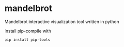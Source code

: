 # mandelbrot
Mandelbrot interactive visualization tool written in python

Install pip-compile with
```bash
pip install pip-tools
```
